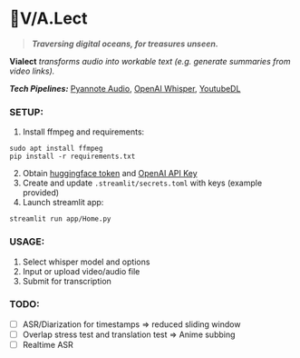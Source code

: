 # 👾V/A.Lect
> _**Traversing digital oceans, for treasures unseen.**_

**Vialect** *transforms audio into workable text (e.g. generate summaries from video links).*

_**Tech Pipelines:**_  [Pyannote Audio](https://github.com/pyannote/pyannote-audio), [OpenAI Whisper](https://github.com/openai/whisper), [YoutubeDL](https://github.com/yt-dlp/yt-dlp)


### SETUP:
1. Install ffmpeg and requirements:
```console
sudo apt install ffmpeg
pip install -r requirements.txt
```
2. Obtain [huggingface token](https://huggingface.co/pyannote/speaker-diarization) and [OpenAI API Key](https://platform.openai.com/api-keys)
3. Create and update `.streamlit/secrets.toml` with keys (example provided)
4. Launch streamlit app:
```console
streamlit run app/Home.py
```

### USAGE:
1. Select whisper model and options
2. Input or upload video/audio file
3. Submit for transcription

### TODO:
- [ ] ASR/Diarization for timestamps => reduced sliding window
- [ ] Overlap stress test and translation test => Anime subbing
- [ ] Realtime ASR
